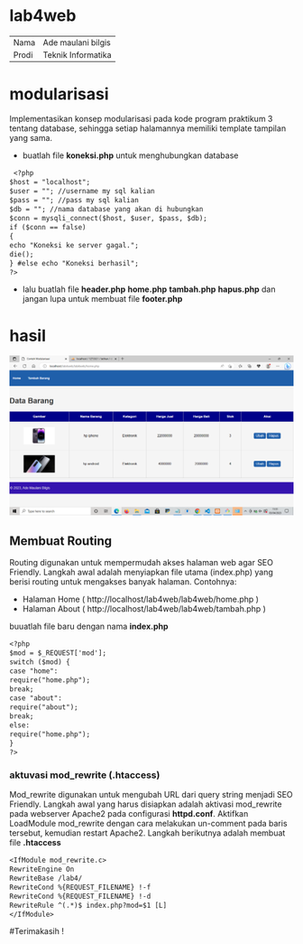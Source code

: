 # lab4web
<table bprder="1" cellpadding="5" cellspacing="0">
  <tbody>
  <tr>
  <td> Nama </td>
  <td> Ade maulani bilgis</td>
  </tr>
  <tr>
  <td>Prodi</td>
  <td>Teknik Informatika</td>
  </tr>
</table>

# modularisasi
Implementasikan konsep modularisasi pada kode program praktikum 3 tentang database, sehingga
setiap halamannya memiliki template tampilan yang sama.

* buatlah file **koneksi.php** untuk menghubungkan database
```
 <?php
$host = "localhost";
$user = ""; //username my sql kalian
$pass = ""; //pass my sql kalian
$db = ""; //nama database yang akan di hubungkan
$conn = mysqli_connect($host, $user, $pass, $db);
if ($conn == false)
{
echo "Koneksi ke server gagal.";
die();
} #else echo "Koneksi berhasil";
?> 
```

* lalu buatlah file **header.php** **home.php** **tambah.php** **hapus.php** dan jangan lupa untuk membuat file **footer.php**

# hasil 
![image.png](https://github.com/forusig/lab4web/blob/fcae40774dcdce0f82f9fe0e446f5f380ae36678/gambar/img3.png)

## Membuat Routing
Routing digunakan untuk mempermudah akses halaman web agar SEO Friendly.
Langkah awal adalah menyiapkan file utama (index.php) yang berisi routing untuk mengakses banyak
halaman.
Contohnya:
* Halaman Home ( http://localhost/lab4web/lab4web/home.php )
* Halaman About ( http://localhost/lab4web/lab4web/tambah.php )

buuatlah file baru dengan nama **index.php**
```
<?php
$mod = $_REQUEST['mod'];
switch ($mod) {
case "home":
require("home.php");
break;
case "about":
require("about");
break;
else:
require("home.php");
}
?>
```
### aktuvasi mod_rewrite (.htaccess)
Mod_rewrite digunakan untuk mengubah URL dari query string menjadi SEO Friendly.
Langkah awal yang harus disiapkan adalah aktivasi mod_rewrite pada webserver Apache2 pada
configurasi **httpd.conf**.
Aktifkan LoadModule mod_rewrite dengan cara melakukan un-comment pada baris tersebut,
kemudian restart Apache2.
Langkah berikutnya adalah membuat file **.htaccess**
```
<IfModule mod_rewrite.c>
RewriteEngine On
RewriteBase /lab4/
RewriteCond %{REQUEST_FILENAME} !-f
RewriteCond %{REQUEST_FILENAME} !-d
RewriteRule ^(.*)$ index.php?mod=$1 [L]
</IfModule>
```

#Terimakasih !